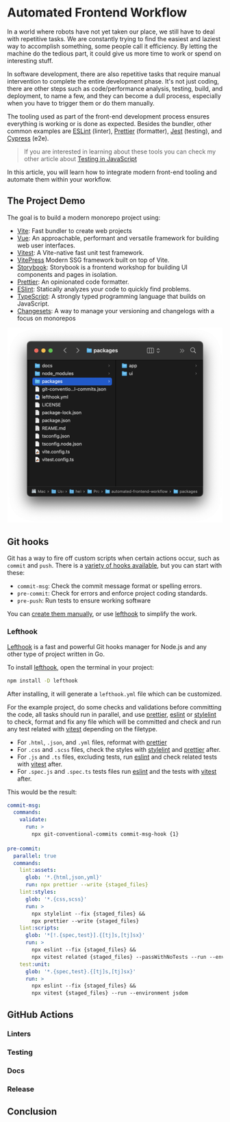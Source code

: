 # Automated Frontend Workflow

In a world where robots have not yet taken our place, we still have to deal with repetitive tasks. We are constantly trying to find the easiest and laziest way to accomplish something, some people call it efficiency. By letting the machine do the tedious part, it could give us more time to work or spend on interesting stuff.

In software development, there are also repetitive tasks that require manual intervention to complete the entire development phase. It's not just coding, there are other steps such as code/performance analysis, testing, build, and deployment, to name a few, and they can become a dull process, especially when you have to trigger them or do them manually.

The tooling used as part of the front-end development process ensures everything is working or is done as expected. Besides the bundler, other common examples are [ESLint](http://eslint.org) (linter), [Prettier](http://prettier.io) (formatter), [Jest](https://jestjs.io) (testing), and [Cypress](https://www.cypress.io) (e2e).

>If you are interested in learning about these tools you can check my other article about [Testing in JavaScript](https://dev.to/helmuthdu/spaceships-and-testing-in-javascript-5b3h)

In this article, you will learn how to integrate modern front-end tooling and automate them within your workflow.

## The Project Demo

The goal is to build a modern monorepo project using:

- [Vite](https://vitejs.dev): Fast bundler to create web projects
- [Vue](http://vuejs.org): An approachable, performant and versatile framework for building web user interfaces.
- [Vitest](http://vitest.dev): A Vite-native fast unit test framework.
- [VitePress](https://vitepress.vuejs.org) Modern SSG framework built on top of Vite.
- [Storybook](http://storybook.js.org): Storybook is a frontend workshop for building UI components and pages in isolation.
- [Prettier](http://prettier.io): An opinionated code formatter.
- [ESlint](http://eslint.org): Statically analyzes your code to quickly find problems.
- [TypeScript](https://www.typescriptlang.org/): A strongly typed programming language that builds on JavaScript.
- [Changesets](https://github.com/changesets/changesets): A way to manage your versioning and changelogs with a focus on monorepos

![project_overview.png](docs/public/project_overview.png)

## Git hooks

Git has a way to fire off custom scripts when certain actions occur, such as `commit` and `push`. There is a [variety of hooks available](https://git-scm.com/docs/githooks), but you can start with these:

- `commit-msg`: Check the commit message format or spelling errors.
- `pre-commit`: Check for errors and enforce project coding standards.
- `pre-push`: Run tests to ensure working software

You can [create them manually](https://git-scm.com/book/en/v2/Customizing-Git-Git-Hooks), or use [lefthook](https://github.com/evilmartians/lefthook) to simplify the work.

### Lefthook

[Lefthook](https://github.com/evilmartians/lefthook) is a fast and powerful Git hooks manager for Node.js and any other type of project written in Go.

To install [lefthook](https://github.com/evilmartians/lefthook), open the terminal in your project:

```sh
npm install -D lefthook
```

After installing, it will generate a `lefthook.yml` file which can be customized.

For the example project, do some checks and validations before committing the code, all tasks should run in parallel, and use [prettier](http://prettier.io), [eslint](http://eslint.org) or [stylelint](https://stylelint.io) to check, format and fix any file which will be committed and check and run any test related with [vitest](http://vitest.dev) depending on the filetype.

- For `.html`, `.json`, and `.yml` files, reformat with [prettier](http://prettier.io)
- For `.css` and `.scss` files, check the styles with [stylelint](https://stylelint.io) and [prettier](http://prettier.io) after.
- For `.js` and `.ts` files, excluding tests, run [eslint](http://eslint.org) and check related tests with [vitest](http://vitest.dev) after.
- For `.spec.js` and `.spec.ts` tests files run [eslint](http://eslint.org) and the tests with [vitest](http://vitest.dev) after.

This would be the result:


```yaml
commit-msg:
  commands:
    validate:
      run: >
        npx git-conventional-commits commit-msg-hook {1}

pre-commit:
  parallel: true
  commands:
    lint:assets:
      glob: '*.{html,json,yml}'
      run: npx prettier --write {staged_files}
    lint:styles:
      glob: '*.{css,scss}'
      run: >
        npx stylelint --fix {staged_files} &&
        npx prettier --write {staged_files}
    lint:scripts:
      glob: '*[!.{spec,test}].{[tj]s,[tj]sx}'
      run: >
        npx eslint --fix {staged_files} && 
        npx vitest related {staged_files} --passWithNoTests --run --environment jsdom
    test:unit:
      glob: '*.{spec,test}.{[tj]s,[tj]sx}'
      run: >
        npx eslint --fix {staged_files} &&
        npx vitest {staged_files} --run --environment jsdom
```

## GitHub Actions

### Linters

### Testing

### Docs

### Release

## Conclusion
